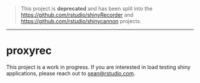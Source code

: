 > This project is **deprecated** and has been split into the https://github.com/rstudio/shinyRecorder and https://github.com/rstudio/shinycannon projects.

<hr/>

# proxyrec

This project is a work in progress. If you are interested in load testing shiny
applications, please reach out to sean@rstudio.com. 
